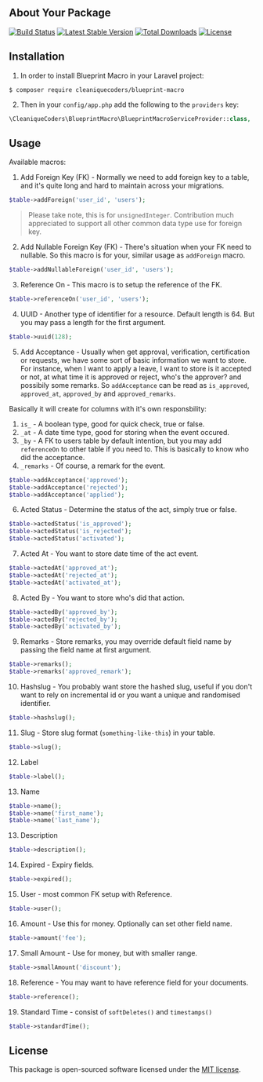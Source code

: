 ## About Your Package

[![Build Status](https://travis-ci.org/cleaniquecoders/blueprint-macro.svg?branch=master)](https://travis-ci.org/cleaniquecoders/blueprint-macro) [![Latest Stable Version](https://poser.pugx.org/cleaniquecoders/blueprint-macro/version)](https://packagist.org/packages/cleaniquecoders/blueprint-macro) [![Total Downloads](https://poser.pugx.org/cleaniquecoders/blueprint-macro/downloads)](https://packagist.org/packages/cleaniquecoders/blueprint-macro) [![License](https://poser.pugx.org/cleaniquecoders/blueprint-macro/license)](https://packagist.org/packages/cleaniquecoders/blueprint-macro)

## Installation

1. In order to install Blueprint Macro in your Laravel project:

```
$ composer require cleaniquecoders/blueprint-macro
```

2. Then in your `config/app.php` add the following to the `providers` key:

```php
\CleaniqueCoders\BlueprintMacro\BlueprintMacroServiceProvider::class,
```

## Usage

Available macros:

1. Add Foreign Key (FK) - Normally we need to add foreign key to a table, and it's quite long and hard to maintain across your migrations.

```php
$table->addForeign('user_id', 'users');
```

> Please take note, this is for `unsignedInteger`. Contribution much appreciated to support all other common data type use for foreign key.

2. Add Nullable Foreign Key (FK) - There's situation when your FK need to nullable. So this macro is for your, similar usage as `addForeign` macro.

```php
$table->addNullableForeign('user_id', 'users');
```

3. Reference On - This macro is to setup the reference of the FK.

```php
$table->referenceOn('user_id', 'users');
```

4. UUID - Another type of identifier for a resource. Default length is 64. But you may pass a length for the first argument.

```php
$table->uuid(128);
```

5. Add Acceptance - Usually when get approval, verification, certification or requests, we have some sort of basic information we want to store. For instance, when I want to apply a leave, I want to store is it accepted or not, at what time it is approved or reject, who's the approver? and possibily some remarks. So `addAcceptance` can be read as `is_approved`, `approved_at`, `approved_by` and `approved_remarks`.

Basically it will create for columns with it's own responsbility:

1. `is_` - A boolean type, good for quick check, true or false.
2. `_at` - A date time type, good for storing when the event occured.
3. `_by` - A FK to users table by default intention, but you may add `referenceOn` to other table if you need to. This is basically to know who did the acceptance.
4. `_remarks` - Of course, a remark for the event.

```php
$table->addAcceptance('approved');
$table->addAcceptance('rejected');
$table->addAcceptance('applied');
```

6. Acted Status - Determine the status of the act, simply true or false.

```php
$table->actedStatus('is_approved');
$table->actedStatus('is_rejected');
$table->actedStatus('activated');
```

7. Acted At - You want to store date time of the act event.

```php
$table->actedAt('approved_at');
$table->actedAt('rejected_at');
$table->actedAt('activated_at');
```

8. Acted By - You want to store who's did that action.

```php
$table->actedBy('approved_by');
$table->actedBy('rejected_by');
$table->actedBy('activated_by');
```

9. Remarks - Store remarks, you may override default field name by passing the field name at first argument.

```php
$table->remarks();
$table->remarks('approved_remark');
```

10. Hashslug - You probably want store the hashed slug, useful if you don't want to rely on incremental id or you want a unique and randomised identifier.

```php
$table->hashslug();
```

11. Slug - Store slug format (`something-like-this`) in your table.

```php
$table->slug();
```

12. Label 

```php
$table->label();
```

13. Name 

```php
$table->name();
$table->name('first_name');
$table->name('last_name');
```

13. Description

```php
$table->description();
```

14. Expired - Expiry fields.

```php
$table->expired();
```

15. User - most common FK setup with Reference.

```php
$table->user();
```

16. Amount - Use this for money. Optionally can set other field name.

```php
$table->amount('fee');
```

17. Small Amount - Use for money, but with smaller range.

```php
$table->smallAmount('discount');
```

18. Reference - You may want to have reference field for your documents.

```php
$table->reference();
```

19. Standard Time - consist of `softDeletes()` and `timestamps()`

```php
$table->standardTime();
```

## License

This package is open-sourced software licensed under the [MIT license](http://opensource.org/licenses/MIT).